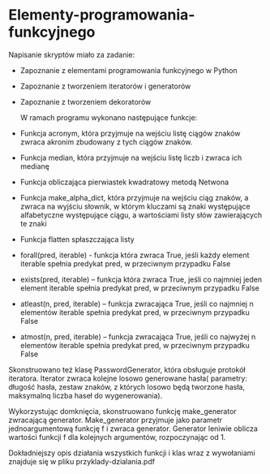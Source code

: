 # Elementy-programowania-funkcyjnego

Napisanie skryptów miało za zadanie: 
- Zapoznanie z elementami programowania funkcyjnego w Python
- Zapoznanie z tworzeniem iteratorów i generatorów
- Zapoznanie z tworzeniem dekoratorów

  W ramach programu wykonano następujące funkcje:
- Funkcja acronym, która przyjmuje na wejściu listę ciągów znaków zwraca akronim
zbudowany z tych ciągów znaków.
- Funkcja median, która przyjmuje na wejściu listę liczb i zwraca ich medianę
- Funkcja obliczająca pierwiastek kwadratowy metodą Netwona
- Funkcja make_alpha_dict, która przyjmuje na wejściu ciąg znaków, a zwraca na
wyjściu słownik, w którym kluczami są znaki występujące alfabetyczne
występujące ciągu, a wartościami listy słów zawierających te znaki
- Funkcja flatten spłaszczająca listy
- forall(pred, iterable) - funkcja która zwraca True, jeśli każdy element iterable
spełnia predykat pred, w przeciwnym przypadku False
- exists(pred, iterable) – funkcja która zwraca True, jeśli co najmniej jeden
element iterable spełnia predykat pred, w przeciwnym przypadku False
- atleast(n, pred, iterable) – funkcja zwracająca True, jeśli co najmniej n
elementów iterable spełnia predykat pred, w przeciwnym przypadku False
- atmost(n, pred, iterable) – funkcja zwracająca True, jeśli co najwyżej n
elementów iterable spełnia predykat pred, w przeciwnym przypadku False

Skonstruowano też klasę PasswordGenerator, która obsługuje protokół iteratora.
Iterator zwraca kolejne losowo generowane hasła( parametry: długość hasła, zestaw znaków, z których losowo będą tworzone hasła, maksymalnq liczba haseł do wygenerowania).

Wykorzystując domknięcia, skonstruowano funkcję make_generator zwracającą generator.
Make_generator przyjmuje jako parametr jednoargumentową funkcję f i
zwraca generator. Generator leniwie oblicza wartości funkcji f dla kolejnych
argumentów, rozpoczynając od 1. 

Dokładniejszy opis działania wszystkich funkcji i klas wraz z wywołaniami znajduje się w pliku przyklady-dzialania.pdf

